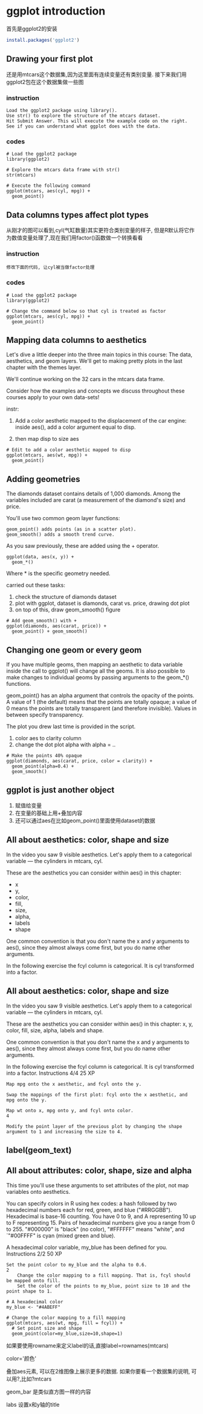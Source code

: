 # ggplot introduction

首先是ggplot2的安装

```r
install.packages('ggplot2')
```


## Drawing your first plot

还是用mtcars这个数据集,因为这里面有连续变量还有类别变量. 接下来我们用ggplot2包在这个数据集做一些图

### instruction

    Load the ggplot2 package using library().
    Use str() to explore the structure of the mtcars dataset.
    Hit Submit Answer. This will execute the example code on the right. See if you can understand what ggplot does with the data.

    
### codes
```{r}
# Load the ggplot2 package
library(ggplot2)

# Explore the mtcars data frame with str()
str(mtcars)

# Execute the following command
ggplot(mtcars, aes(cyl, mpg)) +
  geom_point()
```


## Data columns types affect plot types

从刚才的图可以看到,cyl(气缸数量)其实更符合类别变量的样子, 但是R默认将它作为数值变量处理了,现在我们用factor()函数做一个转换看看

### instruction

    修改下面的代码, 让cyl被当做factor处理

    
### codes
```{r}
# Load the ggplot2 package
library(ggplot2)

# Change the command below so that cyl is treated as factor
ggplot(mtcars, aes(cyl, mpg)) +
  geom_point()
```

## Mapping data columns to aesthetics

Let's dive a little deeper into the three main topics in this course: The data, aesthetics, and geom layers. We'll get to making pretty plots in the last chapter with the themes layer.

We'll continue working on the 32 cars in the mtcars data frame.

Consider how the examples and concepts we discuss throughout these courses apply to your own data-sets!


instr:
1. Add a color aesthetic mapped to the displacement of the car engine: inside aes(), add a color argument equal to disp.

2. then map disp to size aes

```{r}
# Edit to add a color aesthetic mapped to disp
ggplot(mtcars, aes(wt, mpg)) +
  geom_point()
```

## Adding geometries

The diamonds dataset contains details of 1,000 diamonds. Among the variables included are carat (a measurement of the diamond's size) and price.

You'll use two common geom layer functions:

    geom_point() adds points (as in a scatter plot).
    geom_smooth() adds a smooth trend curve.

As you saw previously, these are added using the + operator.

```{r}
ggplot(data, aes(x, y)) +
  geom_*()
```

Where * is the specific geometry needed.

carried out these tasks:

1. check the structure of diamonds dataset
2. plot with ggplot, dataset is diamonds, carat vs. price, drawing dot plot
3. on top of this, draw geom_smooth() figure

```{r}
# Add geom_smooth() with +
ggplot(diamonds, aes(carat, price)) +
  geom_point() + geom_smooth()
```

## Changing one geom or every geom

If you have multiple geoms, then mapping an aesthetic to data variable inside the call to ggplot() will change all the geoms. It is also possible to make changes to individual geoms by passing arguments to the geom_*() functions.

geom_point() has an alpha argument that controls the opacity of the points. A value of 1 (the default) means that the points are totally opaque; a value of 0 means the points are totally transparent (and therefore invisible). Values in between specify transparency.

The plot you drew last time is provided in the script.

1. color aes to clarity column
2. change the dot plot alpha with alpha = ..

```{r}
# Make the points 40% opaque
ggplot(diamonds, aes(carat, price, color = clarity)) +
  geom_point(alpha=0.4) +
  geom_smooth()
```

## ggplot is just another object

1. 赋值给变量
2. 在变量的基础上用+叠加内容
3. 还可以通过aes在比如geom_point()里面使用dataset的数据

## All about aesthetics: color, shape and size

In the video you saw 9 visible aesthetics. Let's apply them to a categorical variable — the cylinders in mtcars, cyl.

These are the aesthetics you can consider within aes() in this chapter: 
- x
- y, 
- color, 
- fill, 
- size, 
- alpha, 
- labels
- shape

One common convention is that you don't name the x and y arguments to aes(), since they almost always come first, but you do name other arguments.

In the following exercise the fcyl column is categorical. It is cyl transformed into a factor.

## All about aesthetics: color, shape and size

In the video you saw 9 visible aesthetics. Let's apply them to a categorical variable — the cylinders in mtcars, cyl.

These are the aesthetics you can consider within aes() in this chapter: x, y, color, fill, size, alpha, labels and shape.

One common convention is that you don't name the x and y arguments to aes(), since they almost always come first, but you do name other arguments.

In the following exercise the fcyl column is categorical. It is cyl transformed into a factor.
Instructions 4/4
25 XP

    Map mpg onto the x aesthetic, and fcyl onto the y.

    Swap the mappings of the first plot: fcyl onto the x aesthetic, and mpg onto the y.

    Map wt onto x, mpg onto y, and fcyl onto color.
    4

    Modify the point layer of the previous plot by changing the shape argument to 1 and increasing the size to 4.
    
## label(geom_text)

## All about attributes: color, shape, size and alpha

This time you'll use these arguments to set attributes of the plot, not map variables onto aesthetics.

You can specify colors in R using hex codes: a hash followed by two hexadecimal numbers each for red, green, and blue ("#RRGGBB"). Hexadecimal is base-16 counting. You have 0 to 9, and A representing 10 up to F representing 15. Pairs of hexadecimal numbers give you a range from 0 to 255. "#000000" is "black" (no color), "#FFFFFF" means "white", and `"#00FFFF" is cyan (mixed green and blue).

A hexadecimal color variable, my_blue has been defined for you.
Instructions 2/2
50 XP

    Set the point color to my_blue and the alpha to 0.6.
    2
        Change the color mapping to a fill mapping. That is, fcyl should be mapped onto fill.
        Set the color of the points to my_blue, point size to 10 and the point shape to 1.

```{r}
# A hexadecimal color
my_blue <- "#4ABEFF"

# Change the color mapping to a fill mapping
ggplot(mtcars, aes(wt, mpg, fill = fcyl)) +
  # Set point size and shape
  geom_point(color=my_blue,size=10,shape=1)
```

如果要使用rowname来定义label的话,直接label=rownames(mtcars)

color='颜色'

叠加aes元素, 可以在2维图像上展示更多的数据. 如果你要看一个数据集的说明, 可以用?,比如?mtcars

geom_bar 是类似直方图一样的内容

labs 设置x和y轴的title






